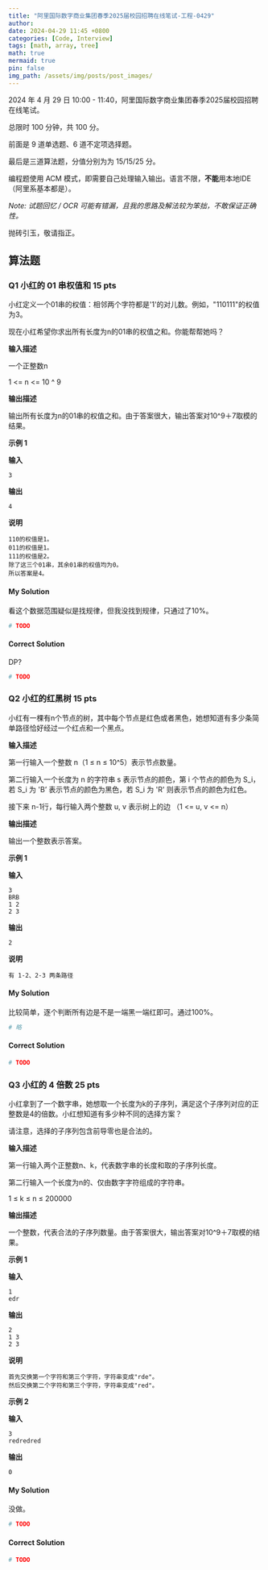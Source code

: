 ```yaml
---
title: "阿里国际数字商业集团春季2025届校园招聘在线笔试-工程-0429"
author: 
date: 2024-04-29 11:45 +0800
categories: [Code, Interview]
tags: [math, array, tree]
math: true
mermaid: true
pin: false
img_path: /assets/img/posts/post_images/
---
```




2024 年 4 月 29 日 10:00 - 11:40，阿里国际数字商业集团春季2025届校园招聘在线笔试。

总限时 100 分钟，共 100 分。



前面是 9 道单选题、6 道不定项选择题。



最后是三道算法题，分值分别为为 15/15/25 分。



编程题使用 ACM 模式，即需要自己处理输入输出。语言不限，**不能**用本地IDE（阿里系基本都是）。



*Note: 试题回忆 / OCR 可能有错漏，且我的思路及解法较为笨拙，不敢保证正确性。*



抛砖引玉，敬请指正。



## 算法题

### Q1 小红的 01 串权值和 15 pts

小红定义一个01串的权值：相邻两个字符都是'1'的对儿数。例如，"110111"的权值为3。

现在小红希望你求出所有长度为n的01串的权值之和。你能帮帮她吗？

**输入描述**

一个正整数n

1 <= n <= 10 ^ 9

**输出描述**

输出所有长度为n的01串的权值之和。由于答案很大，输出答案对10^9＋7取模的结果。

**示例 1**

**输入**

```
3
```

**输出**

```
4
```

**说明**

```
110的权值是1。
011的权值是1。
111的权值是2。
除了这三个01串，其余01串的权值均为0。
所以答案是4。
```



#### My Solution

看这个数据范围疑似是找规律，但我没找到规律，只通过了10%。

```python
# TODO
```

#### Correct Solution

DP?

```python
# TODO
```



### Q2 小红的红黑树 15 pts

小红有一棵有n个节点的树，其中每个节点是红色或者黑色，她想知道有多少条简单路径恰好经过一个红点和一个黑点。

**输入描述**

第一行输入一个整数 n（1 ≤ n ≤ 10^5）表示节点数量。

第二行输入一个长度为 n 的字符串 s 表示节点的颜色，第 i 个节点的颜色为 S_i，若 S_i 为 'B’ 表示节点的颜色为黑色，若 S_i 为 'R' 则表示节点的颜色为红色。

接下来 n-1行，每行输入两个整数 u, v 表示树上的边 （1 <= u, v <= n）

**输出描述**

输出一个整数表示答案。

**示例 1**

**输入**

```
3
BRB
1 2
2 3
```

**输出**

```
2
```

**说明**

```
有 1-2、2-3 两条路径
```

#### My Solution

比较简单，逐个判断所有边是不是一端黑一端红即可。通过100%。

```python
# 略
```

#### Correct Solution

```python
# TODO
```



### Q3 小红的 4 倍数 25 pts

小红拿到了一个数字串，她想取一个长度为k的子序列，满足这个子序列对应的正整数是4的倍数。小红想知道有多少种不同的选择方案？

请注意，选择的子序列包含前导零也是合法的。

**输入描述**

第一行输入两个正整数n、k，代表数字串的长度和取的子序列长度。

第二行输入一个长度为n的、仅由数字字符组成的字符串。

1 ≤ k ≤ n ≤ 200000

**输出描述**

一个整数，代表合法的子序列数量。由于答案很大，输出答案对10^9＋7取模的结果。

**示例 1**

**输入**

```
1
edr
```

**输出**

```
2
1 3
2 3
```

**说明**

```
首先交换第一个字符和第三个字符，字符串变成"rde"。
然后交换第二个字符和第三个字符，字符串变成"red"。
```

**示例 2**

**输入**

```
3
redredred
```

**输出**

```
0
```



#### My Solution

没做。

```python
# TODO
```

#### Correct Solution

```python
# TODO
```

